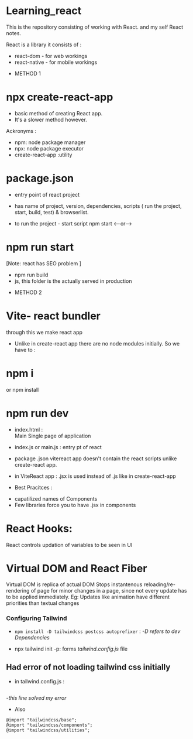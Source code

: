 # Learning_react
This is the repository consisting of working with React.
and my self React notes.

React is a library it consists of :
- react-dom - for web workings
- react-native - for mobile workings


 * METHOD 1
# npx create-react-app
- basic method of creating React app.
- It's a slower method however.

 
Ackronyms :
- npm: node package manager
- npx: node package executor
- create-react-app :utility

# package.json
- entry point of react project
- has name of project, version, dependencies, scripts ( run the project, start, build, test) & browserlist.

- to run the project - start script
npm start <--or-->
# npm run start

[Note: react has SEO problem ]

- npm run build
- js, this folder is the actually served in production




* METHOD 2
# Vite- react bundler
through this we make react app

- Unlike in create-react app there are no node modules initially.
So we have to :
# npm i
or npm install

# npm run dev


- index.html :  
Main Single page of application 

- index.js or main.js :
entry pt of react


* package .json
  vitereact app doesn't contain the react scripts unlike create-react app.

- in ViteReact app : .jsx is used instead of .js like in create-react-app

* Best Pracitces :
- capatilized names of Components
- Few libraries force you to have .jsx in components


# React Hooks:
React controls updation of variables to be seen in UI

# Virtual DOM and React Fiber
Virtual DOM is replica of actual DOM
Stops instantenous reloading/re-rendering of page for minor changes in a page, since not every update has to be applied immediately.
Eg: Updates like animation have different priorities than textual changes


### Configuring Tailwind

- `npm install -D tailwindcss postcss autoprefixer` :
_-D refers to dev Dependencies_

- npx tailwind init -p:
forms _tailwind.config.js_ file

## Had error of not loading tailwind css initially 
- in tailwind.config.js :
```content: ['./index.html', './src/**/*.{js,ts,jsx,tsx}'],
```
-_this line solved my error_

- Also

```
@import "tailwindcss/base";
@import "tailwindcss/components";
@import "tailwindcss/utilities";
```